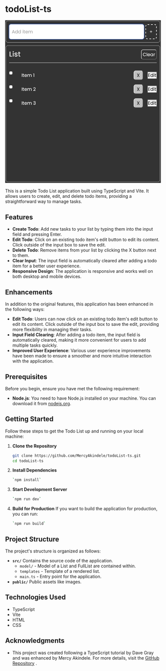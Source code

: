 # todoList-ts

![Todo List Image](public/image/Screenshot%202023-10-08%20at%202.11.19%20PM.png)

This is a simple Todo List application built using TypeScript and Vite. It allows users to create, edit, and delete todo items, providing a straightforward way to manage tasks.

## Features

- **Create Todo**: Add new tasks to your list by typing them into the input field and pressing Enter.
- **Edit Todo**: Click on an existing todo item's edit button to edit its content. Click outside of the input box to save the edit.
- **Delete Todo**: Remove items from your list by clicking the X button next to them.
- **Clear Input**: The input field is automatically cleared after adding a todo item for a better user experience.
- **Responsive Design**: The application is responsive and works well on both desktop and mobile devices.

## Enhancements

In addition to the original features, this application has been enhanced in the following ways:

- **Edit Todo**: Users can now click on an existing todo item's edit button to edit its content. Click outside of the input box to save the edit, providing more flexibility in managing their tasks.
- **Input Field Clearing**: After adding a todo item, the input field is automatically cleared, making it more convenient for users to add multiple tasks quickly.
- **Improved User Experience**: Various user experience improvements have been made to ensure a smoother and more intuitive interaction with the application.

## Prerequisites

Before you begin, ensure you have met the following requirement:

- **Node.js**: You need to have Node.js installed on your machine. You can download it from [nodejs.org](https://nodejs.org/).

## Getting Started

Follow these steps to get the Todo List up and running on your local machine:

1. **Clone the Repository**

   ```bash
   git clone https://github.com/MercyAkindele/todoList-ts.git
   cd todoList-ts
2. **Install Dependencies**

   ```bash
   `npm install`
3. **Start Development Server**

   ```bash
   `npm run dev`
4. **Build for Production**
   If you want to build the application for production, you can run:

   ```bash
   `npm run build`
   ```
## Project Structure

The project's structure is organized as follows:

- **`src/`** Contains the source code of the application.
  - `model/` - Model of a List and FullList are contained within.
  - `templates` - Template of a rendered list.
  - `main.ts` - Entry point for the application.
- **`public/`** Public assets like images.


## Technologies Used

- TypeScript
- Vite
- HTML
- CSS

## Acknowledgments

- This project was created following a TypeScript tutorial by Dave Gray and was enhanced by Mercy Akindele.
For more details, visit the [GitHub Repository](https://github.com/MercyAkindele/todoList-ts.git)
.
